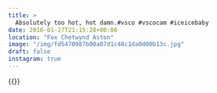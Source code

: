 ```yaml
---
title: >
  Absolutely too hot, hot damn.#vsco #vscocam #iceicebaby 
date: 2016-01-27T21:15:28+00:00
location: "Fox Chetwynd Aston"
image: "/img/fd5470987b00a07d1c48c1da0d00b13c.jpg"
draft: false
instagram: true
---
```


{{<photo src="/img/fd5470987b00a07d1c48c1da0d00b13c.jpg">}}
